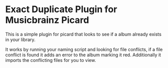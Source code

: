 # Exact Duplicate Plugin for Musicbrainz Picard
This is a simple plugin for picard that looks to see if a album already exists in your library.

It works by running your naming script and looking for file conflicts, if a file conflict is found it adds an error to the album marking it red. Additionally it imports the conflicting files for you to view.
